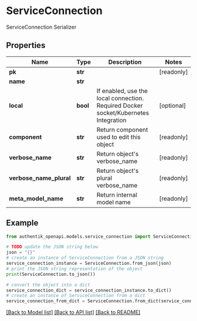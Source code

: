 # ServiceConnection

ServiceConnection Serializer

## Properties

Name | Type | Description | Notes
------------ | ------------- | ------------- | -------------
**pk** | **str** |  | [readonly] 
**name** | **str** |  | 
**local** | **bool** | If enabled, use the local connection. Required Docker socket/Kubernetes Integration | [optional] 
**component** | **str** | Return component used to edit this object | [readonly] 
**verbose_name** | **str** | Return object&#39;s verbose_name | [readonly] 
**verbose_name_plural** | **str** | Return object&#39;s plural verbose_name | [readonly] 
**meta_model_name** | **str** | Return internal model name | [readonly] 

## Example

```python
from authentik_openapi.models.service_connection import ServiceConnection

# TODO update the JSON string below
json = "{}"
# create an instance of ServiceConnection from a JSON string
service_connection_instance = ServiceConnection.from_json(json)
# print the JSON string representation of the object
print(ServiceConnection.to_json())

# convert the object into a dict
service_connection_dict = service_connection_instance.to_dict()
# create an instance of ServiceConnection from a dict
service_connection_from_dict = ServiceConnection.from_dict(service_connection_dict)
```
[[Back to Model list]](../README.md#documentation-for-models) [[Back to API list]](../README.md#documentation-for-api-endpoints) [[Back to README]](../README.md)



